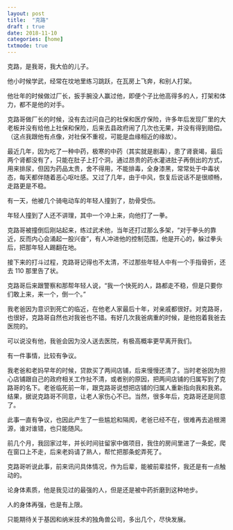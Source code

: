 ```yaml
---
layout: post
title:  "克路"
draft : true
date: 2018-11-10
categories: [home]
txtmode: true
---
```



克路，是我哥，我大伯的儿子。

他小时候学武，经常在坟地里练习跳跃，在瓦房上飞奔，和别人打架。

他壮年的时候做过厂长，扳手腕没人赢过他，即便个子比他高得多的人，打架和体力，都不是他的对手。

克路哥做厂长的时候，没有去过问自己的社保和医疗保险，许多年后发现厂里的大老板并没有给他上社保和保险，后来去县政府闹了几次也无果，并没有得到赔偿。（这点我跟他有点像，对社保不重视，可能是血缘相近的缘故）。

最近几年，因为吃了一种中药，极寒的中药（其实就是剧毒），患了肾衰竭，最后两个肾都没有了，只能在肚子上打个洞，通过昂贵的药水灌进肚子再倒出的方式，用来排尿，但因为药品太贵，舍不得用，不能排毒，全身漆黑，常常处于中毒状态，每天都伴随着恶心呕吐感。又过了几年，由于中风，恢复后说话不是很顺畅，走路更是不稳。

有一天，他被几个骑电动车的年轻人撞到了，肋骨受伤。

年轻人撞到了人还不讲理，其中一个冲上来，向他打了一拳。

克路哥被撞倒后刚站起来，练过武术他，当年还打过那么多架，“对于拳头的靠近，反而内心会涌起一股兴奋”，有人冲进他的控制范围，他是开心的，躲过拳头后，把那年轻人踢翻在地。

接下来的打斗过程，克路哥记得也不太清，不过那些年轻人中有一个手指骨折，还去 110 那里告了状。

克路哥后来跟警察和那帮年轻人说，“我一个快死的人，路都走不稳，但是只要你们敢上来，来一个，倒一个。”

我老爸因为意识到死亡的临近，在他老人家最后十年，对亲戚都很好。对克路哥，也很好，克路哥自然也对我爸也不错。有好几次我爸病重的时候，是他抱着我爸去医院的。

可以说没有他，我爸会因为没人送去医院，有极高概率更早离开我们。

有一件事情，比较有争议。

我老爸和老妈早年的时候，贷款买了两间店铺，后来慢慢还清了。当时老爸因为担心店铺跟自己的政府相关工作扯不清，或者别的原因，把两间店铺的归属写到了克路哥的名下。老爸临死前一年，跟克路哥说想把店铺的归属人重新指向我和我弟。结果，据说克路哥不同意，让老人家伤心不已。当然，很多年后，克路哥还是同意了。

此事一直有争议，也因此产生了一些尴尬和隔阂，老爸已经不在，很难再去追根溯源，谁对谁错，也只能随风。

前几个月，我回家过年，并长时间驻留家中做项目，我住的房间里进了一条蛇，爬在窗口上不走，后来老妈请了熟人，帮忙把那条蛇弄死了。

克路哥听说此事，前来讯问具体情况，作为后辈，能被前辈挂怀，我还是有一点触动的。

论身体素质，他是我见过的最强的人，但是还是被中药折磨到这种地步。

人的身体再强，也是有上限。

只能期待关于基因和纳米技术的独角兽公司，多出几个，尽快发展。

